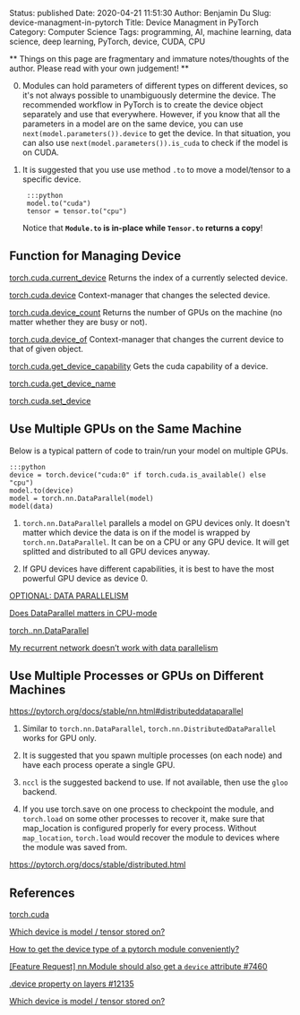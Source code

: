 Status: published
Date: 2020-04-21 11:51:30
Author: Benjamin Du
Slug: device-managment-in-pytorch
Title: Device Managment in PyTorch
Category: Computer Science
Tags: programming, AI, machine learning, data science, deep learning, PyTorch, device, CUDA, CPU

**
Things on this page are fragmentary and immature notes/thoughts of the author.
Please read with your own judgement!
**

0. Modules can hold parameters of different types on different devices, 
    so it's not always possible to unambiguously determine the device.
    The recommended workflow in PyTorch is to create the device object separately and use that everywhere. 
    However,
    if you know that all the parameters in a model are on the same device, 
    you can use `next(model.parameters()).device` to get the device.
    In that situation,
    you can also use `next(model.parameters()).is_cuda` 
    to check if the model is on CUDA.


1. It is suggested that you use use method `.to` to move a model/tensor to a specific device.

        :::python
        model.to("cuda")
        tensor = tensor.to("cpu")

    Notice that **`Module.to` is in-place while `Tensor.to` returns a copy**!

## Function for Managing Device

[torch.cuda.current_device](https://pytorch.org/docs/stable/cuda.html#torch.cuda.current_device)
Returns the index of a currently selected device.

[torch.cuda.device](https://pytorch.org/docs/stable/cuda.html#torch.cuda.device)
Context-manager that changes the selected device.

[torch.cuda.device_count](https://pytorch.org/docs/stable/cuda.html#torch.cuda.device_count)
Returns the number of GPUs on the machine (no matter whether they are busy or not).

[torch.cuda.device_of](https://pytorch.org/docs/stable/cuda.html#torch.cuda.device_of)
Context-manager that changes the current device to that of given object.

[torch.cuda.get_device_capability](https://pytorch.org/docs/stable/cuda.html#torch.cuda.get_device_capability)
Gets the cuda capability of a device.

[torch.cuda.get_device_name](https://pytorch.org/docs/stable/cuda.html#torch.cuda.get_device_name)

[torch.cuda.set_device](https://pytorch.org/docs/stable/cuda.html#torch.cuda.set_device)


## Use Multiple GPUs on the Same Machine

Below is a typical pattern of code to train/run your model on multiple GPUs.

	:::python
	device = torch.device("cuda:0" if torch.cuda.is_available() else "cpu")
	model.to(device)
	model = torch.nn.DataParallel(model)
	model(data)

1. `torch.nn.DataParallel` parallels a model on GPU devices only. 
	It doesn't matter which device the data is on if the model is wrapped by `torch.nn.DataParallel`. 
	It can be on a CPU or any GPU device.
	It will get splitted and distributed to all GPU devices anyway.

2. If GPU devices have different capabilities,
	it is best to have the most powerful GPU device as device 0.

[OPTIONAL: DATA PARALLELISM](https://pytorch.org/tutorials/beginner/blitz/data_parallel_tutorial.html)

[Does DataParallel matters in CPU-mode](https://discuss.pytorch.org/t/does-dataparallel-matters-in-cpu-mode/7587)

[torch..nn.DataParallel](https://pytorch.org/docs/stable/nn.html#torch.nn.DataParallel)

[My recurrent network doesn’t work with data parallelism](https://pytorch.org/docs/stable/notes/faq.html#my-recurrent-network-doesn-t-work-with-data-parallelism)

## Use Multiple Processes or GPUs on Different Machines

https://pytorch.org/docs/stable/nn.html#distributeddataparallel

1. Similar to `torch.nn.DataParallel`, 
	`torch.nn.DistributedDataParallel` works for GPU only.

2. It is suggested that you spawn multiple processes (on each node)
	and have each process operate a single GPU.

2. `nccl` is the suggested backend to use. 
	If not available, 
	then use the `gloo` backend.

3. If you use torch.save on one process to checkpoint the module, 
	and `torch.load` on some other processes to recover it, 
	make sure that map_location is configured properly for every process. 
	Without `map_location`, 
	`torch.load` would recover the module to devices where the module was saved from.

https://pytorch.org/docs/stable/distributed.html


## References

[torch.cuda](https://pytorch.org/docs/stable/cuda.html#module-torch.cuda)


[Which device is model / tensor stored on?](https://discuss.pytorch.org/t/which-device-is-model-tensor-stored-on/4908)

[How to get the device type of a pytorch module conveniently?](https://stackoverflow.com/questions/58926054/how-to-get-the-device-type-of-a-pytorch-module-conveniently)

[[Feature Request] nn.Module should also get a `device` attribute #7460](https://github.com/pytorch/pytorch/issues/7460)

[.device property on layers #12135](https://github.com/pytorch/pytorch/issues/12135)

[Which device is model / tensor stored on?](https://discuss.pytorch.org/t/which-device-is-model-tensor-stored-on/4908)
